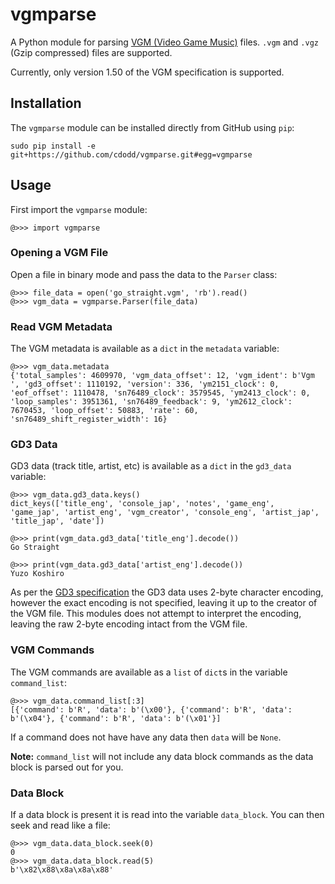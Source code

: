 # vgmparse
A Python module for parsing [VGM (Video Game Music)](https://en.wikipedia.org/wiki/VGM_(file_format))
files. `.vgm` and `.vgz` (Gzip compressed) files are supported.

Currently, only version 1.50 of the VGM specification is supported.

## Installation
The `vgmparse` module can be installed directly from GitHub using `pip`:

```
sudo pip install -e git+https://github.com/cdodd/vgmparse.git#egg=vgmparse
```

## Usage
First import the `vgmparse` module:

```
@>>> import vgmparse
```

### Opening a VGM File
Open a file in binary mode and pass the data to the `Parser` class:

```
@>>> file_data = open('go_straight.vgm', 'rb').read()
@>>> vgm_data = vgmparse.Parser(file_data)
```

### Read VGM Metadata
The VGM metadata is available as a `dict` in the `metadata` variable:

```
@>>> vgm_data.metadata
{'total_samples': 4609970, 'vgm_data_offset': 12, 'vgm_ident': b'Vgm ', 'gd3_offset': 1110192, 'version': 336, 'ym2151_clock': 0, 'eof_offset': 1110478, 'sn76489_clock': 3579545, 'ym2413_clock': 0, 'loop_samples': 3951361, 'sn76489_feedback': 9, 'ym2612_clock': 7670453, 'loop_offset': 50883, 'rate': 60, 'sn76489_shift_register_width': 16}
```

### GD3 Data
GD3 data (track title, artist, etc) is available as a `dict` in the `gd3_data`
variable:

```
@>>> vgm_data.gd3_data.keys()
dict_keys(['title_eng', 'console_jap', 'notes', 'game_eng', 'game_jap', 'artist_eng', 'vgm_creator', 'console_eng', 'artist_jap', 'title_jap', 'date'])

@>>> print(vgm_data.gd3_data['title_eng'].decode())
Go Straight

@>>> print(vgm_data.gd3_data['artist_eng'].decode())
Yuzo Koshiro
```

As per the [GD3 specification](http://www.smspower.org/uploads/Music/gd3spec100.txt?sid=03f36df3451132209c81c18cd231534f)
the GD3 data uses 2-byte character encoding, however the exact encoding is not
specified, leaving it up to the creator of the VGM file. This modules does not
attempt to interpret the encoding, leaving the raw 2-byte encoding intact from
the VGM file.

### VGM Commands
The VGM commands are available as a `list` of `dict`s in the variable
`command_list`:

```
@>>> vgm_data.command_list[:3]
[{'command': b'R', 'data': b'(\x00'}, {'command': b'R', 'data': b'(\x04'}, {'command': b'R', 'data': b'(\x01'}]
```

If a command does not have have any data then `data` will be `None`.

**Note:** `command_list` will not include any data block commands as the data
block is parsed out for you.

### Data Block
If a data block is present it is read into the variable `data_block`. You can
then seek and read like a file:

```
@>>> vgm_data.data_block.seek(0)
0
@>>> vgm_data.data_block.read(5)
b'\x82\x88\x8a\x8a\x88'
```
